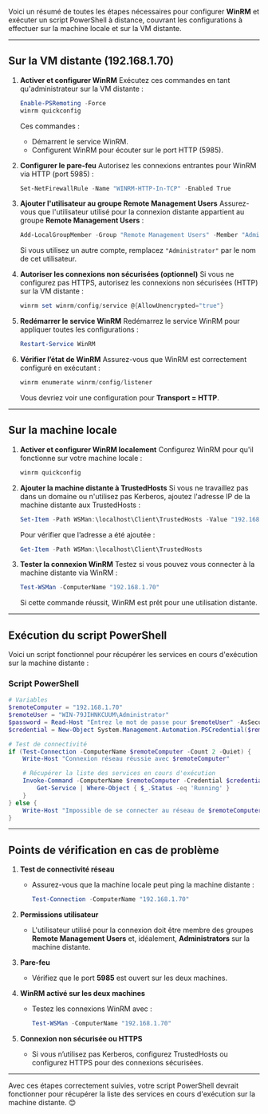 Voici un résumé de toutes les étapes nécessaires pour configurer **WinRM** et exécuter un script PowerShell à distance, couvrant les configurations à effectuer sur la machine locale et sur la VM distante.

---

## **Sur la VM distante (192.168.1.70)**

1. **Activer et configurer WinRM**
   Exécutez ces commandes en tant qu'administrateur sur la VM distante :
   ```powershell
   Enable-PSRemoting -Force
   winrm quickconfig
   ```

   Ces commandes :
   - Démarrent le service WinRM.
   - Configurent WinRM pour écouter sur le port HTTP (5985).

2. **Configurer le pare-feu**
   Autorisez les connexions entrantes pour WinRM via HTTP (port 5985) :
   ```powershell
   Set-NetFirewallRule -Name "WINRM-HTTP-In-TCP" -Enabled True
   ```

3. **Ajouter l'utilisateur au groupe Remote Management Users**
   Assurez-vous que l'utilisateur utilisé pour la connexion distante appartient au groupe **Remote Management Users** :
   ```powershell
   Add-LocalGroupMember -Group "Remote Management Users" -Member "Administrator"
   ```

   Si vous utilisez un autre compte, remplacez `"Administrator"` par le nom de cet utilisateur.

4. **Autoriser les connexions non sécurisées (optionnel)**
   Si vous ne configurez pas HTTPS, autorisez les connexions non sécurisées (HTTP) sur la VM distante :
   ```powershell
   winrm set winrm/config/service @{AllowUnencrypted="true"}
   ```

5. **Redémarrer le service WinRM**
   Redémarrez le service WinRM pour appliquer toutes les configurations :
   ```powershell
   Restart-Service WinRM
   ```

6. **Vérifier l’état de WinRM**
   Assurez-vous que WinRM est correctement configuré en exécutant :
   ```powershell
   winrm enumerate winrm/config/listener
   ```

   Vous devriez voir une configuration pour **Transport = HTTP**.

---

## **Sur la machine locale**

1. **Activer et configurer WinRM localement**
   Configurez WinRM pour qu'il fonctionne sur votre machine locale :
   ```powershell
   winrm quickconfig
   ```

2. **Ajouter la machine distante à TrustedHosts**
   Si vous ne travaillez pas dans un domaine ou n'utilisez pas Kerberos, ajoutez l'adresse IP de la machine distante aux TrustedHosts :
   ```powershell
   Set-Item -Path WSMan:\localhost\Client\TrustedHosts -Value "192.168.1.70" -Force
   ```

   Pour vérifier que l’adresse a été ajoutée :
   ```powershell
   Get-Item -Path WSMan:\localhost\Client\TrustedHosts
   ```

3. **Tester la connexion WinRM**
   Testez si vous pouvez vous connecter à la machine distante via WinRM :
   ```powershell
   Test-WSMan -ComputerName "192.168.1.70"
   ```

   Si cette commande réussit, WinRM est prêt pour une utilisation distante.

---

## **Exécution du script PowerShell**

Voici un script fonctionnel pour récupérer les services en cours d'exécution sur la machine distante :

### Script PowerShell
```powershell
# Variables
$remoteComputer = "192.168.1.70"
$remoteUser = "WIN-79JIHNKCUUM\Administrator"
$password = Read-Host "Entrez le mot de passe pour $remoteUser" -AsSecureString
$credential = New-Object System.Management.Automation.PSCredential($remoteUser, $password)

# Test de connectivité
if (Test-Connection -ComputerName $remoteComputer -Count 2 -Quiet) {
    Write-Host "Connexion réseau réussie avec $remoteComputer"

    # Récupérer la liste des services en cours d'exécution
    Invoke-Command -ComputerName $remoteComputer -Credential $credential -ScriptBlock {
        Get-Service | Where-Object { $_.Status -eq 'Running' }
    }
} else {
    Write-Host "Impossible de se connecter au réseau de $remoteComputer"
}
```

---

## **Points de vérification en cas de problème**

1. **Test de connectivité réseau**
   - Assurez-vous que la machine locale peut ping la machine distante :
     ```powershell
     Test-Connection -ComputerName "192.168.1.70"
     ```

2. **Permissions utilisateur**
   - L'utilisateur utilisé pour la connexion doit être membre des groupes **Remote Management Users** et, idéalement, **Administrators** sur la machine distante.

3. **Pare-feu**
   - Vérifiez que le port **5985** est ouvert sur les deux machines.

4. **WinRM activé sur les deux machines**
   - Testez les connexions WinRM avec :
     ```powershell
     Test-WSMan -ComputerName "192.168.1.70"
     ```

5. **Connexion non sécurisée ou HTTPS**
   - Si vous n’utilisez pas Kerberos, configurez TrustedHosts ou configurez HTTPS pour des connexions sécurisées.

---

Avec ces étapes correctement suivies, votre script PowerShell devrait fonctionner pour récupérer la liste des services en cours d'exécution sur la machine distante. 😊
